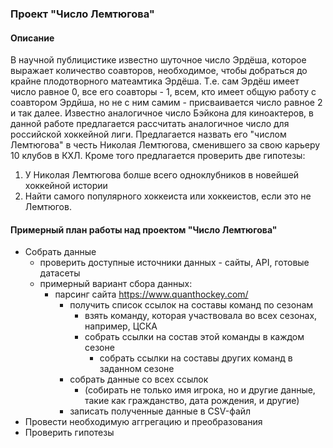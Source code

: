 ### Проект "Число Лемтюгова"
#### Описание
В научной публицистике известно шуточное число Эрдёша, которое выражает количество соавторов, необходимое, чтобы добраться до крайне плодотворного матеамтика Эрдёша. Т.е. сам Эрдёш имеет число равное 0, все его соавторы - 1, всем, кто имеет общую работу с соавтором Эрдйша, но не с ним самим - присваивается число равное 2 и так далее. Известно аналогичное число Бэйкона для киноактеров, в данной работе предлагается рассчитать аналогичное число для российской хоккейной лиги. Предлагается назвать его "числом Лемтюгова" в честь Николая Лемтюгова, сменившего за свою карьеру 10 клубов в КХЛ. Кроме того предлагается проверить две гипотезы: 
1. У Николая Лемтюгова болше всего одноклубников в новейшей хоккейной истории
2. Найти самого популярного хоккеиста или хоккеистов, если это не Лемтюгов.

#### Примерный план работы над проектом "Число Лемтюгова"
- Собрать данные
    - проверить доступные источники данных - сайты, API, готовые датасеты
    - примерный вариант сбора данных: 
        - парсинг сайта https://www.quanthockey.com/
            -  получить список ссылок на составы команд по сезонам
                -  взять команду, которая участвовала во всех сезонах, например, ЦСКА
                -  собрать ссылки на состав этой команды в каждом сезоне
                    - собрать ссылки на составы других команд в заданном сезоне
            - собрать данные со всех ссылок
                - (собирать не только имя игрока, но и другие данные, такие как гражданство, дата рождения, и другие)
            - записать полученные данные в CSV-файл
- Провести необходимую аггрегацию и преобразования
- Проверить гипотезы